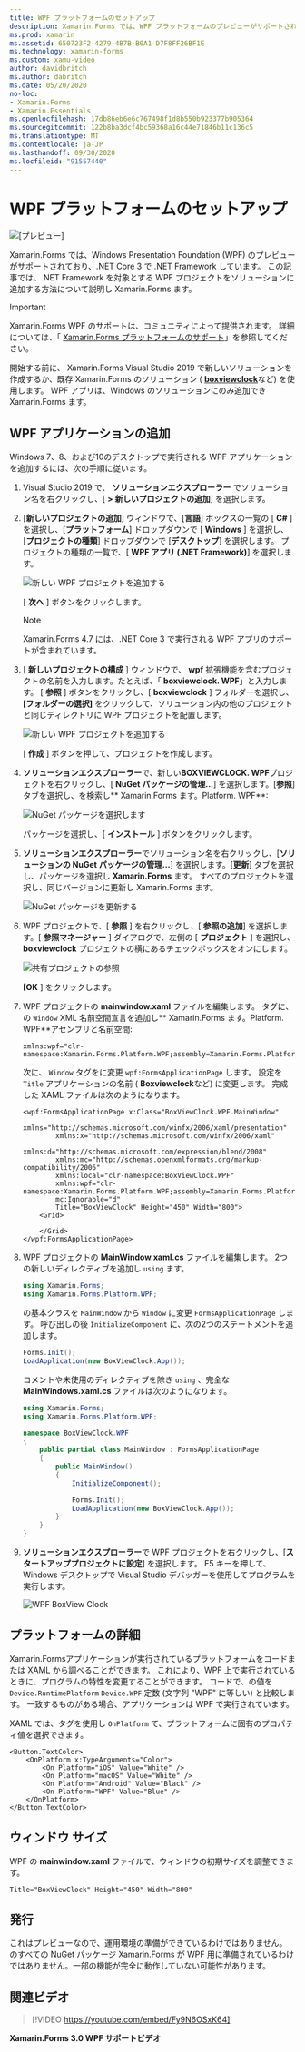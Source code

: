 ```yaml
---
title: WPF プラットフォームのセットアップ
description: Xamarin.Forms では、WPF プラットフォームのプレビューがサポートされています。
ms.prod: xamarin
ms.assetid: 650723F2-4279-4B7B-B0A1-D7F8FF26BF1E
ms.technology: xamarin-forms
ms.custom: xamu-video
author: davidbritch
ms.author: dabritch
ms.date: 05/20/2020
no-loc:
- Xamarin.Forms
- Xamarin.Essentials
ms.openlocfilehash: 17db86eb6e6c767498f1d8b550b923377b905364
ms.sourcegitcommit: 122b8ba3dcf4bc59368a16c44e71846b11c136c5
ms.translationtype: MT
ms.contentlocale: ja-JP
ms.lasthandoff: 09/30/2020
ms.locfileid: "91557440"
---
```

# <a name="wpf-platform-setup"></a>WPF プラットフォームのセットアップ

![[プレビュー]](~/media/shared/preview.png)

Xamarin.Forms では、Windows Presentation Foundation (WPF) のプレビューがサポートされており、.NET Core 3 で .NET Framework しています。 この記事では、.NET Framework を対象とする WPF プロジェクトをソリューションに追加する方法について説明し Xamarin.Forms ます。

> [!IMPORTANT]
> Xamarin.Forms WPF のサポートは、コミュニティによって提供されます。 詳細については、「 [ Xamarin.Forms プラットフォームのサポート](https://github.com/xamarin/Xamarin.Forms/wiki/Platform-Support)」を参照してください。

開始する前に、 Xamarin.Forms Visual Studio 2019 で新しいソリューションを作成するか、既存 Xamarin.Forms のソリューション ( [**boxviewclock**](/samples/xamarin/xamarin-forms-samples/boxview-boxviewclock)など) を使用します。 WPF アプリは、Windows のソリューションにのみ追加でき Xamarin.Forms ます。

## <a name="add-a-wpf-application"></a>WPF アプリケーションの追加

Windows 7、8、および10のデスクトップで実行される WPF アプリケーションを追加するには、次の手順に従います。

1. Visual Studio 2019 で、 **ソリューションエクスプローラー** でソリューション名を右クリックし、[ **> 新しいプロジェクトの追加**] を選択します。

2. [**新しいプロジェクトの追加**] ウィンドウで、[**言語**] ボックスの一覧の [ **C#** ] を選択し、[**プラットフォーム**] ドロップダウンで [ **Windows** ] を選択し、[**プロジェクトの種類**] ドロップダウンで [**デスクトップ**] を選択します。 プロジェクトの種類の一覧で、[ **WPF アプリ (.NET Framework)**] を選択します。

    ![新しい WPF プロジェクトを追加する](wpf-images/add-project.png "新しい WPF プロジェクトを追加する")

    [ **次へ** ] ボタンをクリックします。

    > [!NOTE]
    > Xamarin.Forms 4.7 には、.NET Core 3 で実行される WPF アプリのサポートが含まれています。

3. [ **新しいプロジェクトの構成** ] ウィンドウで、 **wpf** 拡張機能を含むプロジェクトの名前を入力します。たとえば、「 **boxviewclock. WPF**」と入力します。 [ **参照** ] ボタンをクリックし、[ **boxviewclock** ] フォルダーを選択し、 **[フォルダーの選択]** をクリックして、ソリューション内の他のプロジェクトと同じディレクトリに WPF プロジェクトを配置します。

    ![新しい WPF プロジェクトを追加する](wpf-images/configure-project.png "新しい WPF プロジェクトを追加する")

    [ **作成** ] ボタンを押して、プロジェクトを作成します。

4. **ソリューションエクスプローラー**で、新しい**BOXVIEWCLOCK. WPF**プロジェクトを右クリックし、[ **NuGet パッケージの管理...**] を選択します。[**参照**] タブを選択し、を検索し** Xamarin.Forms ます。Platform. WPF**:

    ![NuGet パッケージを選択します](wpf-images/select-nuget-package.png "NuGet パッケージを選択します")

    パッケージを選択し、[ **インストール** ] ボタンをクリックします。

5. **ソリューションエクスプローラー**でソリューション名を右クリックし、[**ソリューションの NuGet パッケージの管理...**] を選択します。[**更新**] タブを選択し、パッケージを選択し **Xamarin.Forms** ます。 すべてのプロジェクトを選択し、同じバージョンに更新し Xamarin.Forms ます。

    ![NuGet パッケージを更新する](wpf-images/update-nuget-package.png "NuGet パッケージを更新する")

6. WPF プロジェクトで、[ **参照** ] を右クリックし、[ **参照の追加**] を選択します。[ **参照マネージャー** ] ダイアログで、左側の [ **プロジェクト** ] を選択し、 **boxviewclock** プロジェクトの横にあるチェックボックスをオンにします。

    ![共有プロジェクトの参照](wpf-images/reference-shared-project.png "共有プロジェクトの参照")

    **[OK** ] をクリックします。

7. WPF プロジェクトの **mainwindow.xaml** ファイルを編集します。 タグに、の `Window` XML 名前空間宣言を追加し** Xamarin.Forms ます。Platform. WPF**アセンブリと名前空間:

    ```xaml
    xmlns:wpf="clr-namespace:Xamarin.Forms.Platform.WPF;assembly=Xamarin.Forms.Platform.WPF"
    ```

    次に、 `Window` タグをに変更 `wpf:FormsApplicationPage` します。 設定を `Title` アプリケーションの名前 ( **Boxviewclock**など) に変更します。 完成した XAML ファイルは次のようになります。

    ```xaml
    <wpf:FormsApplicationPage x:Class="BoxViewClock.WPF.MainWindow"
            xmlns="http://schemas.microsoft.com/winfx/2006/xaml/presentation"
            xmlns:x="http://schemas.microsoft.com/winfx/2006/xaml"
            xmlns:d="http://schemas.microsoft.com/expression/blend/2008"
            xmlns:mc="http://schemas.openxmlformats.org/markup-compatibility/2006"
            xmlns:local="clr-namespace:BoxViewClock.WPF"
            xmlns:wpf="clr-namespace:Xamarin.Forms.Platform.WPF;assembly=Xamarin.Forms.Platform.WPF"            
            mc:Ignorable="d"
            Title="BoxViewClock" Height="450" Width="800">
        <Grid>

        </Grid>
    </wpf:FormsApplicationPage>
    ```

8. WPF プロジェクトの **MainWindow.xaml.cs** ファイルを編集します。 2つの新しいディレクティブを追加し `using` ます。

    ```csharp
    using Xamarin.Forms;
    using Xamarin.Forms.Platform.WPF;
    ```

    の基本クラスを `MainWindow` から `Window` に変更 `FormsApplicationPage` します。 呼び出しの後 `InitializeComponent` に、次の2つのステートメントを追加します。

    ```csharp
    Forms.Init();
    LoadApplication(new BoxViewClock.App());
    ```

    コメントや未使用のディレクティブを除き `using` 、完全な **MainWindows.xaml.cs** ファイルは次のようになります。

    ```csharp
    using Xamarin.Forms;
    using Xamarin.Forms.Platform.WPF;

    namespace BoxViewClock.WPF
    {
        public partial class MainWindow : FormsApplicationPage
        {
            public MainWindow()
            {
                InitializeComponent();

                Forms.Init();
                LoadApplication(new BoxViewClock.App());
            }
        }
    }
    ```

9. **ソリューションエクスプローラー**で WPF プロジェクトを右クリックし、[**スタートアッププロジェクトに設定**] を選択します。 F5 キーを押して、Windows デスクトップで Visual Studio デバッガーを使用してプログラムを実行します。

    ![WPF BoxView Clock](wpf-images/wpf-boxviewclock.png "WPF BoxView Clock" )

## <a name="platform-specifics"></a>プラットフォームの詳細

Xamarin.Formsアプリケーションが実行されているプラットフォームをコードまたは XAML から調べることができます。 これにより、WPF 上で実行されているときに、プログラムの特性を変更することができます。 コードで、の値を `Device.RuntimePlatform` `Device.WPF` 定数 (文字列 "WPF" に等しい) と比較します。 一致するものがある場合、アプリケーションは WPF で実行されています。

XAML では、タグを使用し `OnPlatform` て、プラットフォームに固有のプロパティ値を選択できます。

```xaml
<Button.TextColor>
    <OnPlatform x:TypeArguments="Color">
        <On Platform="iOS" Value="White" />
        <On Platform="macOS" Value="White" />
        <On Platform="Android" Value="Black" />
        <On Platform="WPF" Value="Blue" />
    </OnPlatform>
</Button.TextColor>
```

## <a name="window-size"></a>ウィンドウ サイズ

WPF の **mainwindow.xaml** ファイルで、ウィンドウの初期サイズを調整できます。

```xaml
Title="BoxViewClock" Height="450" Width="800"
```

## <a name="issues"></a>発行

これはプレビューなので、運用環境の準備ができているわけではありません。 のすべての NuGet パッケージ Xamarin.Forms が WPF 用に準備されているわけではありません。一部の機能が完全に動作していない可能性があります。

## <a name="related-video"></a>関連ビデオ

> [!VIDEO https://youtube.com/embed/Fy9N6OSxK64]

**Xamarin.Forms 3.0 WPF サポートビデオ**